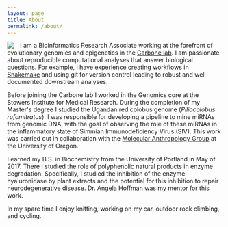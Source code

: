 ```yaml
---
layout: page
title: About
permalink: /about/
---
```


<img src="/img/headshot.png" align="left" style="margin-right:1em;"> 

I am a Bioinformatics Research Associate working at the forefront of evolutionary genomics and epigenetics in the [Carbone lab](). I am passionate about reproducible computational analyses that answer biological questions. For example, I have experience creating workflows in [Snakemake](https://snakemake.readthedocs.io/en/stable/) and using git for version control leading to robust and well-documented downstream analyses. 

Before joining the Carbone lab I worked in the Genomics core at the Stowers Institute for Medical Research. 
During the completion of my Master's degree I studied the Ugandan red colobus genome (*Piliocolobus rufomitratus*). I was responsible for developing a pipeline to mine miRNAs from genomic DNA, with the goal of observing the role of these miRNAs in the inflammatory state of Simmian Immunodeficiency Virus (SIV). This work was carried out in collaboration with the [Molecular Anthropology Group](http://molecular-anthro.uoregon.edu/) at the University of Oregon.

I earned my B.S. in Biochemistry from the University of Portland in May of 2017. There I studied the role of polyphenolic natural products in enzyme degradation. Specifically, I studied the inhibition of the enzyme hyaluronidase by plant extracts and the potential for this inhibition to repair neurodegenerative disease. Dr. Angela Hoffman was my mentor for this work.

In my spare time I enjoy knitting, working on my car, outdoor rock climbing, and cycling.
